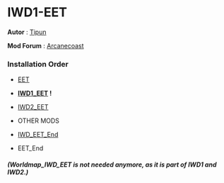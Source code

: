 # IWD1-EET

**Autor** : [Tipun](https://github.com/tipun81?tab=repositories)

**Mod Forum** : [Arcanecoast](https://arcanecoast.ru/forum/viewtopic.php?f=31&t=1247)  

### Installation Order  

- [EET](https://github.com/Gibberlings3/EET)  

- **[IWD1_EET](https://github.com/The-Gate-Project/IWD1_EET) !**  

- [IWD2_EET](https://github.com/The-Gate-Project/IWD2_EET)   

- OTHER MODS  

- [IWD_EET_End](https://github.com/The-Gate-Project/IWD_EET_End)   

- EET_End


##### (Worldmap_IWD_EET is not needed anymore, as it is part of IWD1 and IWD2.) 



